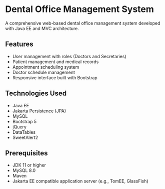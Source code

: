 # Dental Office Management System

A comprehensive web-based dental office management system developed with Java EE and MVC architecture.

## Features

- User management with roles (Doctors and Secretaries)
- Patient management and medical records
- Appointment scheduling system
- Doctor schedule management
- Responsive interface built with Bootstrap

## Technologies Used

- Java EE
- Jakarta Persistence (JPA)
- MySQL
- Bootstrap 5
- jQuery
- DataTables
- SweetAlert2

## Prerequisites

- JDK 11 or higher
- MySQL 8.0
- Maven
- Jakarta EE compatible application server (e.g., TomEE, GlassFish)
